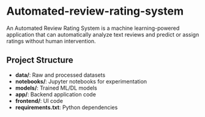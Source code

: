 # Automated-review-rating-system

An Automated Review Rating System is a machine learning-powered application that can automatically analyze text reviews and predict or assign ratings without human intervention.

## Project Structure
- **data/**: Raw and processed datasets
- **notebooks/**: Jupyter notebooks for experimentation
- **models/**: Trained ML/DL models
- **app/**: Backend application code
- **frontend/**: UI code
- **requirements.txt**: Python dependencies

